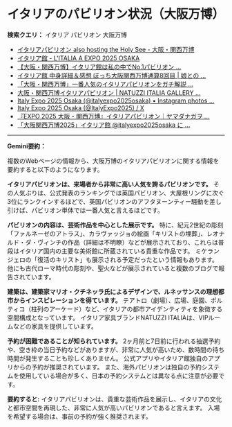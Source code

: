 # イタリアのパビリオン状況（大阪万博）

**検索クエリ：** イタリア パビリオン 大阪万博

- [イタリアパビリオン also hosting the Holy See - 大阪・関西万博](https://www.expo2025.or.jp/official-participant/italy/)
- [イタリア館 - L'ITALIA A EXPO 2025 OSAKA](https://www.italyexpo2025osaka.it/ja/itariaguan)
- [【大阪・関西万博】イタリア館は私の中でNo.1パビリオン ...](https://yukonosuke.com/entry/osaka_banpaku_italy)
- [イタリア館 中身詳細＆感想 ぼっち大阪関西万博通算8回目 | 娘との ...](https://ameblo.jp/wakochi0316/entry-12905719318.html)
- [「大阪・関西万博」一番人気のイタリアパビリオンをガチ解説 ...](https://lovewalker.jp/elem/000/004/268/4268276/)
- [大阪・関西万博イタリアパビリオン | NATUZZI ITALIA GALLERY ...](https://www.natuzzi-italia.jp/topics/%E5%A4%A7%E9%98%AA%E3%83%BB%E9%96%A2%E8%A5%BF%E4%B8%87%E5%8D%9A%E3%82%A4%E3%82%BF%E3%83%AA%E3%82%A2%E3%83%91%E3%83%93%E3%83%AA%E3%82%AA%E3%83%B3/)
- [Italy Expo 2025 Osaka (@italyexpo2025osaka) • Instagram photos ...](https://www.instagram.com/italyexpo2025osaka/?hl=ja)
- [Italy Expo 2025 Osaka (@ItalyExpo2025) / X](https://x.com/italyexpo2025?lang=ja)
- [『EXPO 2025 大阪・関西万博』イタリアパビリオン｜ヤマダナガヲ ...](https://note.com/yamada_tourist/n/n8e18f9e7de68)
- [「大阪関西万博2025」イタリア館 @italyexpo2025osaka に ...](https://www.instagram.com/p/DFHEPRihcB2/)


---

**Gemini要約：**

複数のWebページの情報から、大阪万博のイタリアパビリオンに関する情報を要約すると以下のようになります。

**イタリアパビリオンは、来場者から非常に高い人気を誇るパビリオンです。**  その人気ぶりは、公式発表のランキングでは英国パビリオン、大屋根リングに次ぐ3位にランクインするほどで、英国パビリオンのアフタヌーンティー騒動を差し引けば、パビリオン単体では一番人気と言えるほどです。

**パビリオンの内容は、芸術作品を中心とした展示です。**  特に、紀元2世紀の彫刻「ファルネーゼのアトラス」、カラヴァッジョの絵画「キリストの埋葬」、レオナルド・ダ・ヴィンチの作品（詳細は不明瞭）などが展示されており、これらは普段はイタリア国内の主要な美術館に所蔵されている貴重な作品です。  ミケランジェロの「復活のキリスト」も展示される予定だったという情報もあります。  他にも古代ローマ時代の彫刻や、聖火などが展示されていると複数のブログで報告されています。

**建築は、建築家マリオ・クチネッラ氏によるデザインで、ルネッサンスの理想都市からインスピレーションを得ています。** テアトロ（劇場）、広場、庭園、ポルティコ（柱列のアーケード）など、イタリアの都市アイデンティティを象徴する空間構成となっています。  イタリア家具ブランドNATUZZI ITALIAは、VIPルームなどの家具を提供しています。

**予約が困難であることが知られています。**  2ヶ月前と7日前に行われる抽選予約や、空き枠の当日予約などがありますが、非常に人気が高いため、数時間の待ち時間が発生することも珍しくありません。  公式アプリやイタリア館独自のアプリからの予約が推奨されています。  また、海外パビリオンは独自の予約システムを使用している場合が多く、日本の予約システムとは異なる点に注意が必要です。


**要約すると:** イタリアパビリオンは、貴重な芸術作品を展示し、イタリアの文化と都市空間を再現した、非常に人気が高いパビリオンであると言えます。  入場を希望する場合は、事前の予約が強く推奨されます。

